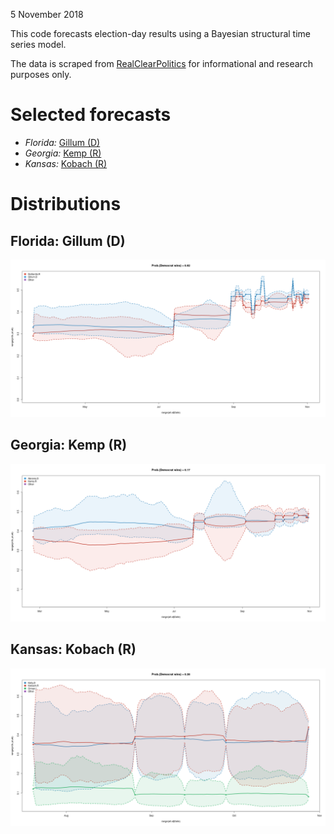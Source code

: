 
5 November 2018

This code forecasts election-day results using a Bayesian structural time
series model.

The data is scraped from
[RealClearPolitics](https://www.realclearpolitics.com/epolls/latest_polls/)
for informational and research purposes only.

# Selected forecasts

* *Florida:* [Gillum (D)](#florida-gillum-d)
* *Georgia:* [Kemp (R)](#georgia-kemp-r)
* *Kansas:* [Kobach (R)](#kansas-kobach-r)

# Distributions

## Florida: Gillum (D)

![](https://raw.githubusercontent.com/mhlinder/election-night/master/out/governor-Florida_Governor_-_DeSantis_vs__Gillum.png)

## Georgia: Kemp (R)

![](https://raw.githubusercontent.com/mhlinder/election-night/master/out/governor-Georgia_Governor_-_Kemp_vs__Abrams.png)

## Kansas: Kobach (R)

![](https://raw.githubusercontent.com/mhlinder/election-night/master/out/governor-Kansas_Governor_-_Kobach_vs__Kelly_vs__Orman.png)
